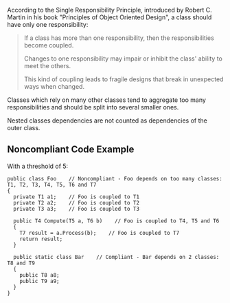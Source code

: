 
According to the Single Responsibility Principle, introduced by Robert C. Martin in his book "Principles of Object Oriented Design", a class should have only one responsibility:


> If a class has more than one responsibility, then the responsibilities become coupled.
> 
> Changes to one responsibility may impair or inhibit the class' ability to meet the others.
> 
> This kind of coupling leads to fragile designs that break in unexpected ways when changed.


Classes which rely on many other classes tend to aggregate too many responsibilities and should be split into several smaller ones.

Nested classes dependencies are not counted as dependencies of the outer class.

## Noncompliant Code Example

With a threshold of 5:


    public class Foo    // Noncompliant - Foo depends on too many classes: T1, T2, T3, T4, T5, T6 and T7
    {
      private T1 a1;    // Foo is coupled to T1
      private T2 a2;    // Foo is coupled to T2
      private T3 a3;    // Foo is coupled to T3
    
      public T4 Compute(T5 a, T6 b)    // Foo is coupled to T4, T5 and T6
      {
        T7 result = a.Process(b);    // Foo is coupled to T7
        return result;
      }
    
      public static class Bar    // Compliant - Bar depends on 2 classes: T8 and T9
      {
        public T8 a8;
        public T9 a9;
      }
    }

